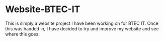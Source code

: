 # Website-BTEC-IT
This is simply a website project I have been working on for BTEC IT.
Once this was handed in, I have decided to try and improve my website and see where this goes.
